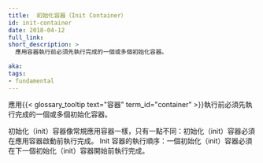 ```yaml
---
title:  初始化容器（Init Container）
id: init-container
date: 2018-04-12
full_link: 
short_description: >
  應用容器執行前必須先執行完成的一個或多個初始化容器。 

aka: 
tags:
- fundamental
---
```


<!--
---
title: Init Container
id: init-container
date: 2018-04-12
full_link: 
short_description: >
  One or more initialization containers that must run to completion before any app containers run.

aka: 
tags:
- fundamental
---
-->

<!--
 One or more initialization {{< glossary_tooltip text="containers" term_id="container" >}} that must run to completion before any app containers run.
-->

 應用{{< glossary_tooltip text="容器" term_id="container" >}}執行前必須先執行完成的一個或多個初始化容器。

<!--more--> 

<!--
Initialization (init) containers are like regular app containers, with one difference: init containers must run to completion before any app containers can start. Init containers run in series: each init container must run to completion before the next init container begins.
-->

初始化（init）容器像常規應用容器一樣，只有一點不同：初始化（init）容器必須在應用容器啟動前執行完成。
Init 容器的執行順序：一個初始化（init）容器必須在下一個初始化（init）容器開始前執行完成。
